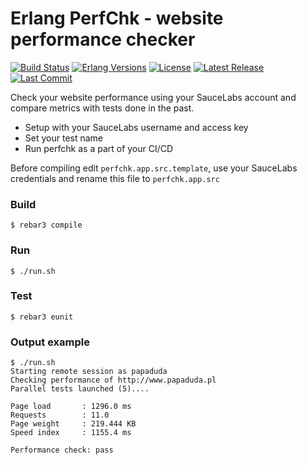 Erlang PerfChk - website performance checker
============================================

[![Build Status](https://travis-ci.com/paweldudzinski/perfchk.svg?branch=master)](https://travis-ci.com/paweldudzinski/perfchk)
[![Erlang Versions][erlang versions badge]][erlang]
[![License](https://img.shields.io/badge/License-Apache%202.0-9cf.svg)](https://opensource.org/licenses/Apache-2.0)
[![Latest Release][release badge]][release]
[![Last Commit][commit badge]][commit]

Check your website performance using your SauceLabs account and compare metrics with tests done in the past.
* Setup with your SauceLabs username and access key
* Set your test name
* Run perfchk as a part of your CI/CD

Before compiling edit `perfchk.app.src.template`, use your SauceLabs credentials and rename this file to `perfchk.app.src`

### Build

    $ rebar3 compile

### Run

    $ ./run.sh


### Test

    $ rebar3 eunit




### Output example

```
$ ./run.sh
Starting remote session as papaduda
Checking performance of http://www.papaduda.pl
Parallel tests launched (5)....

Page load       : 1296.0 ms
Requests        : 11.0
Page weight     : 219.444 KB
Speed index     : 1155.4 ms

Performance check: pass
```

<!-- Links (alphabetically) -->
[commit]: https://github.com/paweldudzinski/perfchk/commit/HEAD
[erlang]: http://www.erlang.org
[eunit stdout]: http://erlang.org/doc/apps/eunit/chapter.html#Running_EUnit
[release]: https://github.com/paweldudzinski/perfchk/releases/latest

<!-- Badges (alphabetically) -->
[commit badge]: https://img.shields.io/github/last-commit/paweldudzinski/perfchk.svg?style=flat-square
[erlang versions badge]: https://img.shields.io/badge/erlang-18.0%20to%2021.3-orange.svg?style=flat-square
[release badge]: https://img.shields.io/github/release/paweldudzinski/perfchk.svg?style=flat-square
